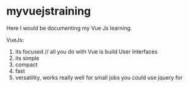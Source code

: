 # myvuejstraining

Here I  would be documenting my Vue Js learning.

VueJs:
1. its focused // all you do with Vue is build User Interfaces
2. its simple
3. compact
4. fast
5. versatility, works really well for small jobs you could use jquery for
